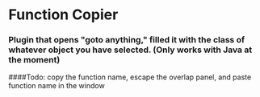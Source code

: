 # Function Copier

### Plugin that opens "goto anything," filled it with the class of whatever object you have selected. (Only works with Java at the moment)

####Todo: copy the function name, escape the overlap panel, and paste function name in the window
